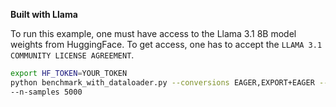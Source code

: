 **Built with Llama**

To run this example, one must have access to the Llama 3.1 8B model weights from HuggingFace.
To get access, one has to accept the `LLAMA 3.1 COMMUNITY LICENSE AGREEMENT`. 



```bash
export HF_TOKEN=YOUR_TOKEN
python benchmark_with_dataloader.py --conversions EAGER,EXPORT+EAGER --batch-size 10\
--n-samples 5000
```
